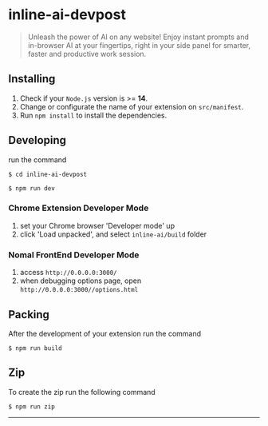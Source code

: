 # inline-ai-devpost

> Unleash the power of AI on any website! Enjoy instant prompts and in-browser AI at your fingertips, right in your side panel for smarter, faster and productive work session.

## Installing

1. Check if your `Node.js` version is >= **14**.
2. Change or configurate the name of your extension on `src/manifest`.
3. Run `npm install` to install the dependencies.

## Developing

run the command

```shell
$ cd inline-ai-devpost

$ npm run dev
```

### Chrome Extension Developer Mode

1. set your Chrome browser 'Developer mode' up
2. click 'Load unpacked', and select `inline-ai/build` folder

### Nomal FrontEnd Developer Mode

1. access `http://0.0.0.0:3000/`
2. when debugging options page, open `http://0.0.0.0:3000//options.html`

## Packing

After the development of your extension run the command

```shell
$ npm run build
```

## Zip

To create the zip run the following command

```shell
$ npm run zip
```

---
